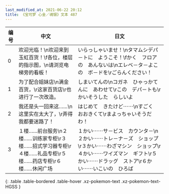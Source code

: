 ```yaml
---
last_modified_at: 2021-06-22 20:12
title: 《宝可梦 心金／魂银》文本 487
---
```

| 编号 | 中文 | 日文 |
| ---- | ---- | ---- |
| 0 | 欢迎光临！\n欢迎来到玉虹百货！\f各位，楼层的指示图，\n请浏览电梯旁的看板！ | いらっしゃいませ！\nタマムシデパ－トに　ようこそ！\fかく　フロアの　あんないは\nエレベ－タ－よこの　ボ－ドを\rごらんください！ |
| 1 | 为了配合姐妹店\n满金百货，\r这家百货店\r也进行了一次改造。 | しまいてんの\nコガネ　ひゃっかてんに　あわせて\rこの　デパ－トも\rかいそうした　らしいよ |
| 2 | 我还是头一回来这……\n这里实在太大了，\r弄得我都要迷路了！ | はじめて　きたけど⋯⋯\nすごく　おおきくて\rまよっちゃいそうだわ！ |
| 3 | １楼……前台服务\n２楼……训练家专柜\r３楼……招式学习器专柜\r４楼……礼品专柜\r５楼……药店专柜\r６楼……休闲广场 | １かい⋯⋯サ－ビス　カウンタ－\n２かい⋯⋯トレ－ナ－ズ　ショップ\r３かい⋯⋯わざマシン　ショップ\r４かい⋯⋯ワイズマン　ギフト\r５かい⋯⋯ドラッグ　ストア\r６かい⋯⋯いこいの　ひろば |
{: .table .table-bordered .table-hover .xz-pokemon-text .xz-pokemon-text-HGSS }